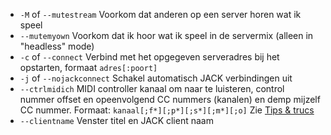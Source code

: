 - `-M` of `--mutestream` Voorkom dat anderen op een server horen wat ik
  speel
- `--mutemyown` Voorkom dat ik hoor wat ik speel in de servermix (alleen in
  "headless" mode)
-  `-c` of `--connect` Verbind met het opgegeven serveradres bij het
   opstarten, formaat `adres[:poort]`
-  `-j` of `--nojackconnect` Schakel automatisch JACK verbindingen uit
-  `--ctrlmidich` MIDI controller kanaal om naar te luisteren, control
   nummer offset en opeenvolgend CC nummers (kanalen) en demp mijzelf CC
   nummer. Formaat: `kanaal[;f*][;p*][;s*][;m*][;o]` Zie [Tips &
   trucs](Tips-Tricks-More#ctrlmidich-gebruiken-voor-midi-controllers)
- `--clientname` Venster titel en JACK client naam
